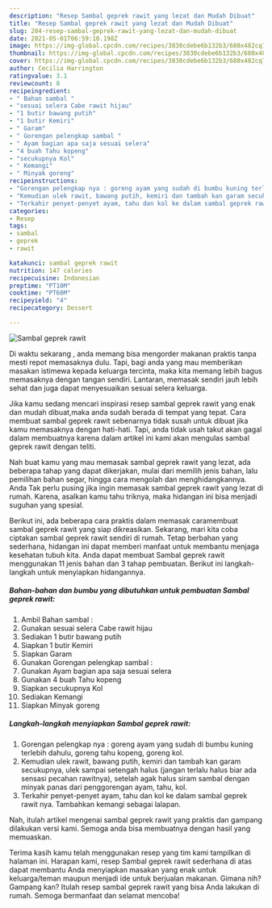 ```yaml
---
description: "Resep Sambal geprek rawit yang lezat dan Mudah Dibuat"
title: "Resep Sambal geprek rawit yang lezat dan Mudah Dibuat"
slug: 204-resep-sambal-geprek-rawit-yang-lezat-dan-mudah-dibuat
date: 2021-05-01T06:59:10.198Z
image: https://img-global.cpcdn.com/recipes/3830cdebe6b132b3/680x482cq70/sambal-geprek-rawit-foto-resep-utama.jpg
thumbnail: https://img-global.cpcdn.com/recipes/3830cdebe6b132b3/680x482cq70/sambal-geprek-rawit-foto-resep-utama.jpg
cover: https://img-global.cpcdn.com/recipes/3830cdebe6b132b3/680x482cq70/sambal-geprek-rawit-foto-resep-utama.jpg
author: Cecilia Harrington
ratingvalue: 3.1
reviewcount: 8
recipeingredient:
- " Bahan sambal "
- "sesuai selera Cabe rawit hijau"
- "1 butir bawang putih"
- "1 butir Kemiri"
- " Garam"
- " Gorengan pelengkap sambal "
- " Ayam bagian apa saja sesuai selera"
- "4 buah Tahu kopeng"
- "secukupnya Kol"
- " Kemangi"
- " Minyak goreng"
recipeinstructions:
- "Gorengan pelengkap nya : goreng ayam yang sudah di bumbu kuning terlebih dahulu, goreng tahu kopeng, goreng kol."
- "Kemudian ulek rawit, bawang putih, kemiri dan tambah kan garam secukupnya, ulek sampai setengah halus (jangan terlalu halus biar ada sensasi pecahan rawitnya), setelah agak halus siram sambal dengan minyak panas dari penggorengan ayam, tahu, kol."
- "Terkahir penyet-penyet ayam, tahu dan kol ke dalam sambal geprek rawit nya. Tambahkan kemangi sebagai lalapan."
categories:
- Resep
tags:
- sambal
- geprek
- rawit

katakunci: sambal geprek rawit 
nutrition: 147 calories
recipecuisine: Indonesian
preptime: "PT10M"
cooktime: "PT60M"
recipeyield: "4"
recipecategory: Dessert

---
```



![Sambal geprek rawit](https://img-global.cpcdn.com/recipes/3830cdebe6b132b3/680x482cq70/sambal-geprek-rawit-foto-resep-utama.jpg)

Di waktu  sekarang , anda memang bisa mengorder makanan praktis tanpa mesti repot memasaknya dulu. Tapi, bagi anda yang mau memberikan masakan istimewa kepada keluarga tercinta, maka kita memang lebih bagus memasaknya dengan tangan sendiri. Lantaran, memasak sendiri jauh lebih sehat dan juga dapat menyesuaikan sesuai selera keluarga.

Jika kamu sedang mencari inspirasi resep sambal geprek rawit yang enak dan mudah dibuat,maka anda sudah berada di tempat yang tepat. Cara membuat sambal geprek rawit  sebenarnya tidak susah untuk dibuat jika kamu memasaknya dengan hati-hati. Tapi, anda tidak usah takut akan gagal dalam membuatnya 
karena dalam artikel ini kami akan mengulas sambal geprek rawit dengan teliti.  



Nah buat kamu yang mau memasak sambal geprek rawit yang lezat, ada beberapa tahap yang dapat dikerjakan, mulai dari memilih jenis bahan, lalu pemilihan bahan segar, hingga cara mengolah dan menghidangkannya. Anda Tak perlu pusing jika ingin memasak sambal geprek rawit yang lezat di rumah. Karena, asalkan kamu  tahu triknya, maka hidangan ini bisa menjadi suguhan yang spesial.

Berikut ini, ada beberapa cara praktis  dalam memasak caramembuat sambal geprek rawit yang siap dikreasikan. Sekarang, mari kita coba ciptakan sambal geprek rawit sendiri di rumah. Tetap berbahan yang sederhana, hidangan ini dapat memberi manfaat untuk membantu menjaga kesehatan tubuh kita. Anda dapat membuat Sambal geprek rawit menggunakan 11 jenis bahan dan 3 tahap pembuatan. Berikut ini langkah-langkah untuk menyiapkan hidangannya.

<!--inarticleads1-->

##### Bahan-bahan dan bumbu yang dibutuhkan untuk pembuatan Sambal geprek rawit:

1. Ambil  Bahan sambal :
1. Gunakan sesuai selera Cabe rawit hijau
1. Sediakan 1 butir bawang putih
1. Siapkan 1 butir Kemiri
1. Siapkan  Garam
1. Gunakan  Gorengan pelengkap sambal :
1. Gunakan  Ayam bagian apa saja sesuai selera
1. Gunakan 4 buah Tahu kopeng
1. Siapkan secukupnya Kol
1. Sediakan  Kemangi
1. Siapkan  Minyak goreng




<!--inarticleads2-->

##### Langkah-langkah menyiapkan Sambal geprek rawit:

1. Gorengan pelengkap nya : goreng ayam yang sudah di bumbu kuning terlebih dahulu, goreng tahu kopeng, goreng kol.
1. Kemudian ulek rawit, bawang putih, kemiri dan tambah kan garam secukupnya, ulek sampai setengah halus (jangan terlalu halus biar ada sensasi pecahan rawitnya), setelah agak halus siram sambal dengan minyak panas dari penggorengan ayam, tahu, kol.
1. Terkahir penyet-penyet ayam, tahu dan kol ke dalam sambal geprek rawit nya. Tambahkan kemangi sebagai lalapan.




Nah, itulah artikel mengenai  sambal geprek rawit  yang praktis dan gampang dilakukan versi kami. Semoga anda bisa membuatnya dengan hasil yang memuaskan. 

Terima kasih kamu telah menggunakan resep yang tim kami tampilkan di halaman ini. Harapan kami, resep  Sambal geprek rawit sederhana di atas dapat membantu Anda menyiapkan masakan yang enak untuk keluarga/teman maupun menjadi ide untuk berjualan makanan. Gimana nih? Gampang kan? Itulah resep sambal geprek rawit yang bisa Anda lakukan di rumah. Semoga bermanfaat dan selamat mencoba!

